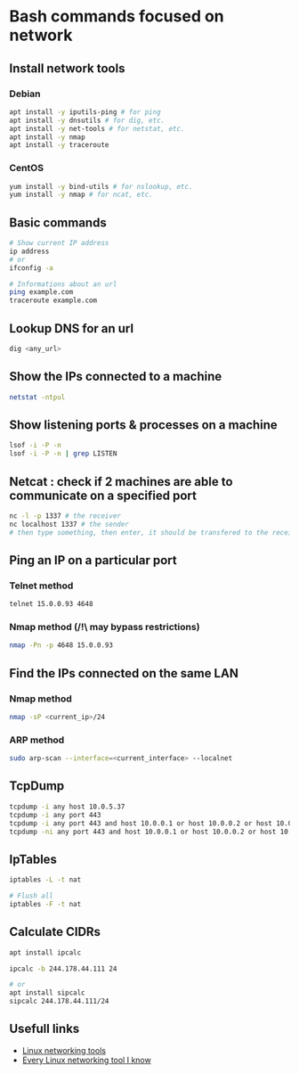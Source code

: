 # Bash commands focused on network

## Install network tools

### Debian
```bash
apt install -y iputils-ping # for ping
apt install -y dnsutils # for dig, etc.
apt install -y net-tools # for netstat, etc.
apt install -y nmap
apt install -y traceroute
```

### CentOS
```bash
yum install -y bind-utils # for nslookup, etc.
yum install -y nmap # for ncat, etc.
```

## Basic commands
```bash
# Show current IP address
ip address
# or
ifconfig -a

# Informations about an url
ping example.com
traceroute example.com
```

## Lookup DNS for an url
```bash
dig <any_url>
```

## Show the IPs connected to a machine
```bash
netstat -ntpul
```

## Show listening ports & processes on a machine
```bash
lsof -i -P -n
lsof -i -P -n | grep LISTEN
```

## Netcat : check if 2 machines are able to communicate on a specified port
```bash
nc -l -p 1337 # the receiver
nc localhost 1337 # the sender
# then type something, then enter, it should be transfered to the receiver
```

## Ping an IP on a particular port

### Telnet method
```bash
telnet 15.0.0.93 4648
```

### Nmap method (/!\ may bypass restrictions)
```bash
nmap -Pn -p 4648 15.0.0.93
```

## Find the IPs connected on the same LAN

### Nmap method
```bash
nmap -sP <current_ip>/24
```
### ARP method
```bash
sudo arp-scan --interface=<current_interface> --localnet
```

## TcpDump

```bash
tcpdump -i any host 10.0.5.37
tcpdump -i any port 443
tcpdump -i any port 443 and host 10.0.0.1 or host 10.0.0.2 or host 10.0.0.3
tcpdump -ni any port 443 and host 10.0.0.1 or host 10.0.0.2 or host 10.0.0.3
```

## IpTables

```bash
iptables -L -t nat

# Flush all
iptables -F -t nat
```

## Calculate CIDRs

```bash
apt install ipcalc

ipcalc -b 244.178.44.111 24

# or
apt install sipcalc
sipcalc 244.178.44.111/24
```

## Usefull links
* [Linux networking tools](https://gist.github.com/miglen/70765e663c48ae0544da08c07006791f)
* [Every Linux networking tool I know](https://twitter.com/icheikhrouhou/status/1133049722384601089)
